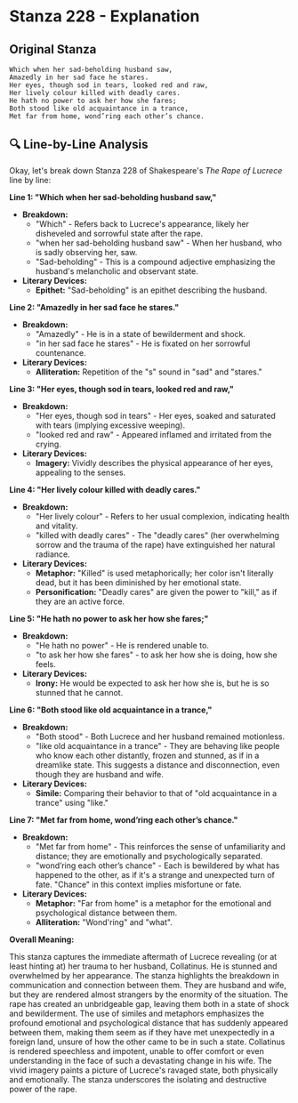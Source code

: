 # Stanza 228 - Explanation

## Original Stanza
```
Which when her sad-beholding husband saw,
Amazedly in her sad face he stares.
Her eyes, though sod in tears, looked red and raw,
Her lively colour killed with deadly cares.
He hath no power to ask her how she fares;
Both stood like old acquaintance in a trance,
Met far from home, wond’ring each other’s chance.
```

## 🔍 Line-by-Line Analysis
Okay, let's break down Stanza 228 of Shakespeare's *The Rape of Lucrece* line by line:

**Line 1: "Which when her sad-beholding husband saw,"**

*   **Breakdown:**
    *   "Which" - Refers back to Lucrece's appearance, likely her disheveled and sorrowful state after the rape.
    *   "when her sad-beholding husband saw" - When her husband, who is sadly observing her, saw.
    *   "Sad-beholding" - This is a compound adjective emphasizing the husband's melancholic and observant state.
*   **Literary Devices:**
    *   **Epithet:** "Sad-beholding" is an epithet describing the husband.

**Line 2: "Amazedly in her sad face he stares."**

*   **Breakdown:**
    *   "Amazedly" - He is in a state of bewilderment and shock.
    *   "in her sad face he stares" - He is fixated on her sorrowful countenance.
*   **Literary Devices:**
    *   **Alliteration:** Repetition of the "s" sound in "sad" and "stares."

**Line 3: "Her eyes, though sod in tears, looked red and raw,"**

*   **Breakdown:**
    *   "Her eyes, though sod in tears" - Her eyes, soaked and saturated with tears (implying excessive weeping).
    *   "looked red and raw" - Appeared inflamed and irritated from the crying.
*   **Literary Devices:**
    *   **Imagery:**  Vividly describes the physical appearance of her eyes, appealing to the senses.

**Line 4: "Her lively colour killed with deadly cares."**

*   **Breakdown:**
    *   "Her lively colour" - Refers to her usual complexion, indicating health and vitality.
    *   "killed with deadly cares" - The "deadly cares" (her overwhelming sorrow and the trauma of the rape) have extinguished her natural radiance.
*   **Literary Devices:**
    *   **Metaphor:**  "Killed" is used metaphorically; her color isn't literally dead, but it has been diminished by her emotional state.
    *   **Personification:** "Deadly cares" are given the power to "kill," as if they are an active force.

**Line 5: "He hath no power to ask her how she fares;"**

*   **Breakdown:**
    *   "He hath no power" - He is rendered unable to.
    *   "to ask her how she fares" - to ask her how she is doing, how she feels.
*   **Literary Devices:**
    *   **Irony:** He would be expected to ask her how she is, but he is so stunned that he cannot.

**Line 6: "Both stood like old acquaintance in a trance,"**

*   **Breakdown:**
    *   "Both stood" - Both Lucrece and her husband remained motionless.
    *   "like old acquaintance in a trance" - They are behaving like people who know each other distantly, frozen and stunned, as if in a dreamlike state. This suggests a distance and disconnection, even though they are husband and wife.
*   **Literary Devices:**
    *   **Simile:**  Comparing their behavior to that of "old acquaintance in a trance" using "like."

**Line 7: "Met far from home, wond’ring each other’s chance."**

*   **Breakdown:**
    *   "Met far from home" - This reinforces the sense of unfamiliarity and distance; they are emotionally and psychologically separated.
    *   "wond’ring each other’s chance" - Each is bewildered by what has happened to the other, as if it's a strange and unexpected turn of fate. "Chance" in this context implies misfortune or fate.
*   **Literary Devices:**
    *   **Metaphor:** "Far from home" is a metaphor for the emotional and psychological distance between them.
    *   **Alliteration:** "Wond'ring" and "what".

**Overall Meaning:**

This stanza captures the immediate aftermath of Lucrece revealing (or at least hinting at) her trauma to her husband, Collatinus. He is stunned and overwhelmed by her appearance. The stanza highlights the breakdown in communication and connection between them. They are husband and wife, but they are rendered almost strangers by the enormity of the situation. The rape has created an unbridgeable gap, leaving them both in a state of shock and bewilderment.  The use of similes and metaphors emphasizes the profound emotional and psychological distance that has suddenly appeared between them, making them seem as if they have met unexpectedly in a foreign land, unsure of how the other came to be in such a state.  Collatinus is rendered speechless and impotent, unable to offer comfort or even understanding in the face of such a devastating change in his wife. The vivid imagery paints a picture of Lucrece's ravaged state, both physically and emotionally. The stanza underscores the isolating and destructive power of the rape.
